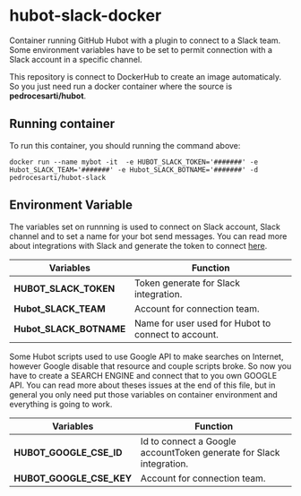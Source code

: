 # hubot-slack-docker
Container running GitHub Hubot with a plugin to connect to a Slack team. Some environment variables have to be set to permit connection with a Slack account in a specific channel.

This repository is connect to DockerHub to create an image automaticaly. So you just need run a docker container where the source is **pedrocesarti/hubot**.

## Running container
To run this container, you should running the command above:

```shell
docker run --name mybot -it  -e HUBOT_SLACK_TOKEN='#######' -e Hubot_SLACK_TEAM='#######' -e Hubot_SLACK_BOTNAME='#######' -d pedrocesarti/hubot-slack
```

## Environment Variable
The variables set on runnning is used to connect on Slack account, Slack channel and to set a name for your bot send messages. You can read more about integrations with Slack and generate the token to connect [here](https://slack.com/apps/A0F7XDU93-hubot).

| Variables  | Function |
|---------|--------|
| **HUBOT_SLACK_TOKEN** | Token generate for Slack integration. | 
| **Hubot_SLACK_TEAM** | Account for connection team. | 
| **Hubot_SLACK_BOTNAME** | Name for user used for Hubot to connect to account. | 


Some Hubot scripts used to use Google API to make searches on Internet, however Google disable that resource and couple scripts broke. So now you have to create a SEARCH ENGINE and connect that to you own GOOGLE API. You can read more about theses issues at the end of this file, but in general you only need put those variables on container environment and everything is going to work. 

| Variables  | Function |
|---------|--------|
| **HUBOT_GOOGLE_CSE_ID** | Id to connect a Google accountToken generate for Slack integration. | 
| **HUBOT_GOOGLE_CSE_KEY** | Account for connection team. | 


